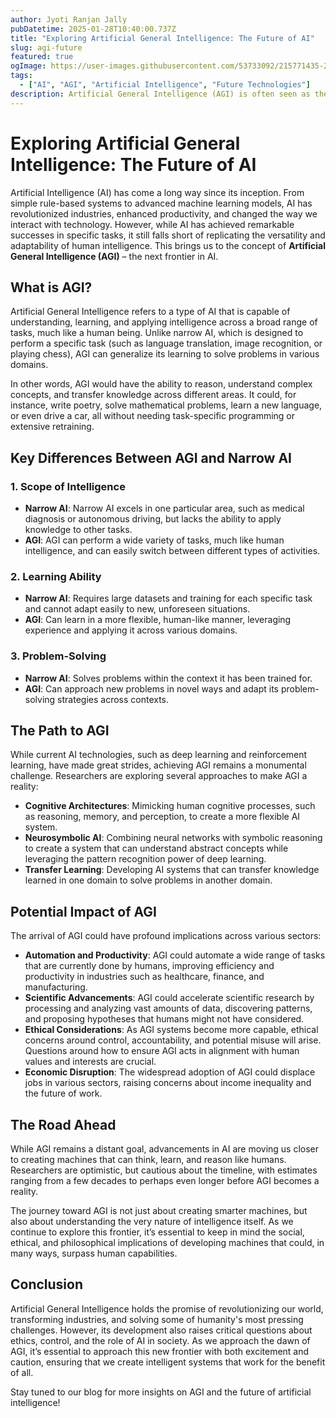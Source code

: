 ```yaml
---
author: Jyoti Ranjan Jally
pubDatetime: 2025-01-28T10:40:00.737Z
title: "Exploring Artificial General Intelligence: The Future of AI"
slug: agi-future
featured: true
ogImage: https://user-images.githubusercontent.com/53733092/215771435-25408246-2309-4f8b-a781-1f3d93bdf0ec.png
tags:
  - ["AI", "AGI", "Artificial Intelligence", "Future Technologies"]
description: Artificial General Intelligence (AGI) is often seen as the holy grail of AI. In this article, we explore what AGI is, how it differs from narrow AI, and its potential impact on society.
---
```


# Exploring Artificial General Intelligence: The Future of AI

Artificial Intelligence (AI) has come a long way since its inception. From simple rule-based systems to advanced machine learning models, AI has revolutionized industries, enhanced productivity, and changed the way we interact with technology. However, while AI has achieved remarkable successes in specific tasks, it still falls short of replicating the versatility and adaptability of human intelligence. This brings us to the concept of **Artificial General Intelligence (AGI)** – the next frontier in AI.

## What is AGI?

Artificial General Intelligence refers to a type of AI that is capable of understanding, learning, and applying intelligence across a broad range of tasks, much like a human being. Unlike narrow AI, which is designed to perform a specific task (such as language translation, image recognition, or playing chess), AGI can generalize its learning to solve problems in various domains.

In other words, AGI would have the ability to reason, understand complex concepts, and transfer knowledge across different areas. It could, for instance, write poetry, solve mathematical problems, learn a new language, or even drive a car, all without needing task-specific programming or extensive retraining.

## Key Differences Between AGI and Narrow AI

### 1. **Scope of Intelligence**
   - **Narrow AI**: Narrow AI excels in one particular area, such as medical diagnosis or autonomous driving, but lacks the ability to apply knowledge to other tasks.
   - **AGI**: AGI can perform a wide variety of tasks, much like human intelligence, and can easily switch between different types of activities.

### 2. **Learning Ability**
   - **Narrow AI**: Requires large datasets and training for each specific task and cannot adapt easily to new, unforeseen situations.
   - **AGI**: Can learn in a more flexible, human-like manner, leveraging experience and applying it across various domains.

### 3. **Problem-Solving**
   - **Narrow AI**: Solves problems within the context it has been trained for.
   - **AGI**: Can approach new problems in novel ways and adapt its problem-solving strategies across contexts.

## The Path to AGI

While current AI technologies, such as deep learning and reinforcement learning, have made great strides, achieving AGI remains a monumental challenge. Researchers are exploring several approaches to make AGI a reality:

- **Cognitive Architectures**: Mimicking human cognitive processes, such as reasoning, memory, and perception, to create a more flexible AI system.
- **Neurosymbolic AI**: Combining neural networks with symbolic reasoning to create a system that can understand abstract concepts while leveraging the pattern recognition power of deep learning.
- **Transfer Learning**: Developing AI systems that can transfer knowledge learned in one domain to solve problems in another domain.

## Potential Impact of AGI

The arrival of AGI could have profound implications across various sectors:

- **Automation and Productivity**: AGI could automate a wide range of tasks that are currently done by humans, improving efficiency and productivity in industries such as healthcare, finance, and manufacturing.
- **Scientific Advancements**: AGI could accelerate scientific research by processing and analyzing vast amounts of data, discovering patterns, and proposing hypotheses that humans might not have considered.
- **Ethical Considerations**: As AGI systems become more capable, ethical concerns around control, accountability, and potential misuse will arise. Questions around how to ensure AGI acts in alignment with human values and interests are crucial.
- **Economic Disruption**: The widespread adoption of AGI could displace jobs in various sectors, raising concerns about income inequality and the future of work.

## The Road Ahead

While AGI remains a distant goal, advancements in AI are moving us closer to creating machines that can think, learn, and reason like humans. Researchers are optimistic, but cautious about the timeline, with estimates ranging from a few decades to perhaps even longer before AGI becomes a reality.

The journey toward AGI is not just about creating smarter machines, but also about understanding the very nature of intelligence itself. As we continue to explore this frontier, it’s essential to keep in mind the social, ethical, and philosophical implications of developing machines that could, in many ways, surpass human capabilities.

## Conclusion

Artificial General Intelligence holds the promise of revolutionizing our world, transforming industries, and solving some of humanity's most pressing challenges. However, its development also raises critical questions about ethics, control, and the role of AI in society. As we approach the dawn of AGI, it’s essential to approach this new frontier with both excitement and caution, ensuring that we create intelligent systems that work for the benefit of all.

Stay tuned to our blog for more insights on AGI and the future of artificial intelligence!
